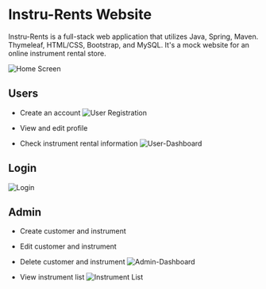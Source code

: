 
# Instru-Rents Website

Instru-Rents is a full-stack web application that utilizes Java, Spring, Maven. Thymeleaf, HTML/CSS, Bootstrap, and MySQL. It's a mock website for an online instrument rental store.

![Home Screen](https://user-images.githubusercontent.com/102835438/222822236-b7cdcd59-7eec-40c0-88ab-e10373bfa202.png)


## Users
* Create an account
![User Registration](https://user-images.githubusercontent.com/102835438/222879838-58aa91ea-3d54-45e0-9fe0-76f6973a8253.png)

* View and edit profile
* Check instrument rental information
![User-Dashboard](https://user-images.githubusercontent.com/102835438/222859539-7649591c-07a7-4dea-b779-5fa3266c6d6a.png)

## Login 
![Login](https://user-images.githubusercontent.com/102835438/222823844-8e724d4a-decf-47b7-8a3c-28f92d23584d.png)


## Admin
* Create customer and instrument
* Edit customer and instrument
* Delete customer and instrument
![Admin-Dashboard](https://user-images.githubusercontent.com/102835438/222859540-1c2acf6f-fc37-46bd-bdcf-047a4ecba029.png)

* View instrument list
![Instrument List](https://user-images.githubusercontent.com/102835438/222859533-8136b1c9-bbde-4567-a56a-47de7a4dbbc3.png)

